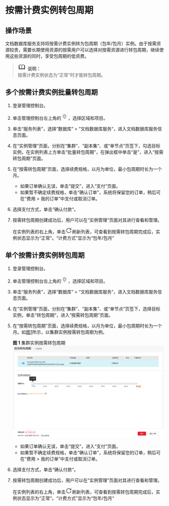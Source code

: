 # 按需计费实例转包周期<a name="zh-cn_topic_instance_mgmt"></a>

## 操作场景<a name="section1715294212120"></a>

文档数据库服务支持将按需计费实例转为包周期（包年/包月）实例。由于按需资源较贵，需要长期使用资源的按需用户可以选择对按需资源进行转包周期，继续使用这些资源的同时，享受包周期的低资费。

>![](public_sys-resources/icon-note.gif) **说明：**   
>按需计费实例状态为“正常”时才能转包周期。  

## 多个按需计费实例批量转包周期<a name="section20862342153217"></a>

1.  登录管理控制台。
2.  单击管理控制台左上角的![](figures/region.png)，选择区域和项目。
3.  单击“服务列表”，选择“数据库“  \>  “文档数据库服务“，进入文档数据库服务信息页面。
4.  在“实例管理”页面，分别在“集群”、“副本集”、或“单节点”页签下，勾选目标实例，在实例列表上方单击“批量转包周期”，在弹出框中单击“是”，进入“按需转包周期”页面。
5.  在“按需转包周期”页面，选择续费规格，以月为单位，最小包周期时长为一个月。
    -   如果订单确认无误，单击“提交”，进入“支付”页面。
    -   如果暂不确定续费规格，单击“确认订单”，系统将保留您的订单，稍后可在“费用 \> 我的订单”中支付或取消订单。

6.  选择支付方式，单击“确认付款“。
7.  按需转包周期创建成功后，用户可以在“实例管理“页面对其进行查看和管理。

    在实例列表的右上角，单击![](figures/refresh.png)刷新列表，可查看到按需转包周期完成后，实例状态显示为“正常“。“计费方式”显示为“包年/包月“


## 单个按需计费实例转包周期<a name="section9702165883612"></a>

1.  登录管理控制台。
2.  单击管理控制台左上角的![](figures/region.png)，选择区域和项目。
3.  单击“服务列表”，选择“数据库“  \>  “文档数据库服务“，进入文档数据库服务信息页面。
4.  在“实例管理”页面，分别在“集群”、“副本集”、或“单节点”页签下，选择目标实例，单击“转包周期“，进入“按需转包周期”页面。
5.  在“按需转包周期”页面，选择续费规格，以月为单位，最小包周期时长为一个月。如[图1](#fig61532493719)所示，以集群实例按需转包周期为例。

    **图 1**  集群实例按需转包周期<a name="fig61532493719"></a>  
    ![](figures/集群实例按需转包周期.png "集群实例按需转包周期")

    -   如果订单确认无误，单击“提交”，进入“支付”页面。
    -   如果暂不确定续费规格，单击“确认订单”，系统将保留您的订单，稍后可在“费用 \> 我的订单”中支付或取消订单。

6.  选择支付方式，单击“确认付款“。
7.  按需转包周期创建成功后，用户可以在“实例管理“页面对其进行查看和管理。

    在实例列表的右上角，单击![](figures/refresh.png)刷新列表，可查看到按需转包周期完成后，实例状态显示为“正常“。“计费方式”显示为“包年/包月“


